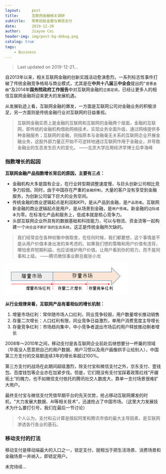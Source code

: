 ```yaml
---
layout:     post
title:      互联网金融相关调研
subtitle:   聚焦蚂蚁金服与微信支付
date:       2019-12-20
author:     Jiayue Cai
header-img: img/post-bg-debug.png
catalog: true
tags:
    - Business
---
```


> Last updated on 2019-12-21... 

自2013年以来，相关互联网金融的创新实践活动愈演愈烈，一系列标志性事件打破了传统金融竞争格局与商业模式，尤其是在**中共十八届三中全会**提出的`“普惠金融”`及2014年**国务院政府工作报告**中对互联网金融的`正面定调`，已经让更多人的相信互联网金融将迎来更大的发展机遇。

从发展轨迹上看，互联网金融的爆发，一方面是互联网公司对金融业务的积极涉足，另一方面则是传统金融行业对互联网的日益重视。

> 互联网金融实质上是金融的互联网和互联网的金融两个层面，金融的互联网，即传统的金融机构借助网络技术，实现业务全面升级，通过网络提供多种金融服务；互联网的金融，则指原本与金融毫无关系的互联网企业开展金融业务，这股外部力量正开始不可逆转地通过互联网作用于金融业，并导致金融业的生态发生巨大的变化。 ——北京大学应用经济学博士后李海峰

### 指数增长的起因

**互联网金融产品指数增长背后的原因，主要有三点：**
- 金融机构大多是国有企业，在行业转型期调整速度慢，与巨头创新公司相比竞争力较弱。同时，由于中国存在严重的`金融抑制`，大量的客户没有享受到金融服务，为创新公司留下巨大的业务空间。
- 传统金融的商业逻辑起点是利润和KPI，是从产品到金融，是`产品思维`。互联网新金融的商业逻辑起点是用户，是从场景到金融，是`用户思维`。新金融的`边际成本`为零。在标准化产品和服务上，低成本就是核心竞争力。
- 头部互联网企业所具有的数据基础和科技能力，可以与物流、资金流等一起构建一个`闭合且不断扩张的生态系统`，这正是传统金融所欠缺的。

> 我们经常会在各种权衡中做取舍，在任何时候，我们都要想，这个事情是不是从用户价值本身出发的来考虑的。如果我们想的策略和用户价值有违背，哪怕舍弃短期利益，也应该维护用户价值。让用户看到你的努力，而不是同事和上级。 ——腾讯微信事业群总裁张小龙

![](/img/post/20191220/1.png)

**从行业规律来看，互联网产品有着相似的增长机制：**
1. 增量市场红利：常伴随市场人口红利，同业竞争较弱，用户数量增长推动销售
2. 存量二次增长：人口红利有限，同业竞争日益激烈，单用户消费宽度主导增长
3. 存量竞争红利：市场趋向集中，中小竞争者退出市场后的用户释放推动剩者增长

2008年～2010年之间，移动支付是各互联网企业前赴后继想要分一杯羹的领域（毕竟没人愿意把自己的用户数据、用户习惯以及用户画像拱手让给别人），中国第三方支付的交易额连续3年的增长率超过100%。

第三方支付的战场在此期间超级激烈，除支付宝和微信支付之外，京东支付、壹钱包、百度钱包等企业亦在加紧步伐。但是，它们既没有支付宝踩着政策红线“开疆拓土”的魄力，也不如微信支付依托的腾讯社交人数庞大，靠单一支付场景很难扩大用户。

最终支付宝与微信支付凭借早期平台的先天优势，抢占移动互联网爆发的时机，“大力发展大数据、AI等相关技术”，迅速抢占了中国市场。（这里大力发展技术为什么要打引号，我们在最后一节讨论）

> 个人认为，支付和云计算是撑起阿里和腾讯市值的最大主导因素，是互联网渗透各行各业的基石。

### 移动支付的打法

移动支付是移动端最大的入口之一，锁定支付，就相当于把生活场景、消费场景和金融场景一并纳入，即锁定用户。

未完待续...










